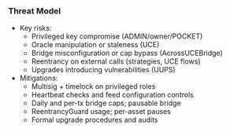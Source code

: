### Threat Model

- Key risks:
  - Privileged key compromise (ADMIN/owner/POCKET)
  - Oracle manipulation or staleness (UCE)
  - Bridge misconfiguration or cap bypass (AcrossUCEBridge)
  - Reentrancy on external calls (strategies, UCE flows)
  - Upgrades introducing vulnerabilities (UUPS)
- Mitigations:
  - Multisig + timelock on privileged roles
  - Heartbeat checks and feed configuration controls
  - Daily and per-tx bridge caps; pausable bridge
  - ReentrancyGuard usage; per-asset pauses
  - Formal upgrade procedures and audits

